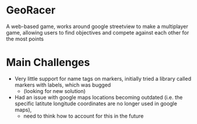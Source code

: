 # GeoRacer

A web-based game, works around google streetview to make a multiplayer game, allowing users to find objectives and compete against each other for the most points

# Main Challenges

- Very little support for name tags on markers, initially tried a library called markers with labels, which was bugged 
	- (looking for new solution)
- Had an issue with google maps locations becoming outdated (i.e. the specific latitute longitude coordinates are no longer used in google maps), 
	- need to think how to account for this in the future
